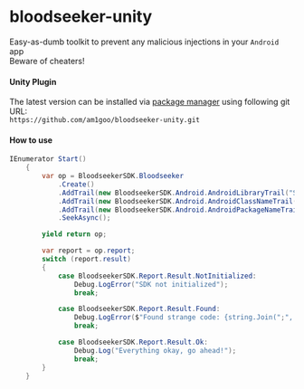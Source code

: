 # bloodseeker-unity
Easy-as-dumb toolkit to prevent any malicious injections in your `Android` app \
Beware of cheaters!

#### Unity Plugin
The latest version can be installed via [package manager](https://docs.unity3d.com/Manual/upm-ui-giturl.html) using following git URL: \
`https://github.com/am1goo/bloodseeker-unity.git`

#### How to use
```csharp
IEnumerator Start()
    {
        var op = BloodseekerSDK.Bloodseeker
            .Create()
            .AddTrail(new BloodseekerSDK.Android.AndroidLibraryTrail("SomeLibrary")) //it will be converted to libSomeLibrary.so
            .AddTrail(new BloodseekerSDK.Android.AndroidClassNameTrail("xyz.abc.CheatActivator")) //any java class can be found here
            .AddTrail(new BloodseekerSDK.Android.AndroidPackageNameTrail("xyz.abc")) //you can use package name instead of class name (but it's much slower)
            .SeekAsync();

        yield return op;

        var report = op.report;
        switch (report.result)
        {
            case BloodseekerSDK.Report.Result.NotInitialized:
                Debug.LogError("SDK not initialized");
                break;

            case BloodseekerSDK.Report.Result.Found:
                Debug.LogError($"Found strange code: {string.Join(";", report.evidence)}");
                break;

            case BloodseekerSDK.Report.Result.Ok:
                Debug.Log("Everything okay, go ahead!");
                break;
        }
    }
```
